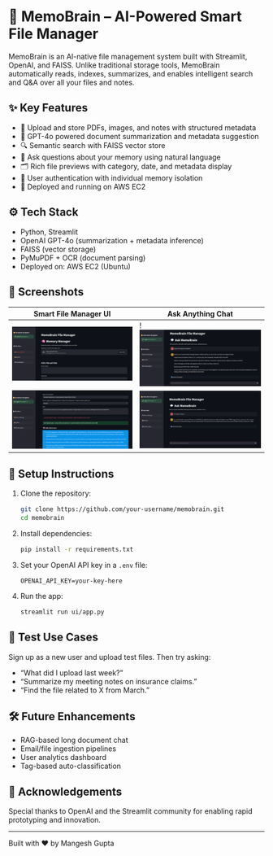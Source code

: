 # 🧠 MemoBrain – AI-Powered Smart File Manager

MemoBrain is an AI-native file management system built with Streamlit, OpenAI, and FAISS. Unlike traditional storage tools, MemoBrain automatically reads, indexes, summarizes, and enables intelligent search and Q&A over all your files and notes.

## ✨ Key Features

- 📂 Upload and store PDFs, images, and notes with structured metadata
- 🧠 GPT-4o powered document summarization and metadata suggestion
- 🔍 Semantic search with FAISS vector store
- 💬 Ask questions about your memory using natural language
- 🗂️ Rich file previews with category, date, and metadata display
- 🔐 User authentication with individual memory isolation
- 🚀 Deployed and running on AWS EC2

## ⚙️ Tech Stack

- Python, Streamlit
- OpenAI GPT-4o (summarization + metadata inference)
- FAISS (vector storage)
- PyMuPDF + OCR (document parsing)
- Deployed on: AWS EC2 (Ubuntu)

## 📸 Screenshots

| Smart File Manager UI | Ask Anything Chat |
|------------------------|-------------------|
| ![Alt text](./screenshots/image-fmui.png) | !![Alt text](./screenshots/image-1.png) |
| ![](./screenshots/image.png) | ![Alt text](./screenshots/imagechat.png)

## 🚀 Setup Instructions

1. Clone the repository:
   ```bash
   git clone https://github.com/your-username/memobrain.git
   cd memobrain
   ```

2. Install dependencies:
   ```bash
   pip install -r requirements.txt
   ```

3. Set your OpenAI API key in a `.env` file:
   ```env
   OPENAI_API_KEY=your-key-here
   ```

4. Run the app:
   ```bash
   streamlit run ui/app.py
   ```

## 🧪 Test Use Cases

Sign up as a new user and upload test files. Then try asking:

- “What did I upload last week?”
- “Summarize my meeting notes on insurance claims.”
- “Find the file related to X from March.”

## 🛠️ Future Enhancements

- RAG-based long document chat
- Email/file ingestion pipelines
- User analytics dashboard
- Tag-based auto-classification

## 🙌 Acknowledgements

Special thanks to OpenAI and the Streamlit community for enabling rapid prototyping and innovation.

---

Built with ❤️ by Mangesh Gupta